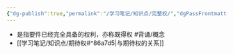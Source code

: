 ```yaml
---
{"dg-publish":true,"permalink":"/学习笔记/知识点/完整权/","dgPassFrontmatter":true}
---
```


- 是指要件已经完全具备的权利，亦称既得权 #背诵/概念  
- [[学习笔记/知识点/期待权#^86a7d5\|与期待权的关系]]
